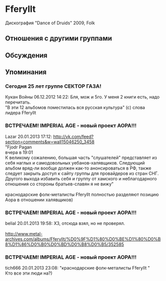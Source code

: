 # Fferyllt

Дискография
"Dance of Druids" 2009, Folk

## Отношения с другими группами


## Обсуждения


## Упоминания

### Сегодня 25 лет группе СЕКТОР ГАЗА!

Кукан Войны 06.12.2012 14:22:
Бля, мож и 5го. У меня 2 книги есть, надо перечитать.<BR>"В эти 12 альбомов поместилась вся русская культура" (с) слова лидера Fferyllt 

### ВСТРЕЧАЕМ! IMPERIAL AGE - новый проект АОРА!!!

Lazar 20.01.2013 17:12:
<A HREF="http://vk.com/feed?section=comments&w=wall15046250_3458" TARGET="_blank">http://vk.com/feed?section=comments&w=wall15046250_3458</A> <BR>"Fjodr Pagan<BR>вчера в 19:01<BR>К великому сожалению, большая часть "слушателей" представляет из себя наглых и самодовольных уебанов-халявщиков. Следующий альбом вряд-ли вообще должен как-то анонсироваться в РФ, также следует закрыть доступ к сайту группы для провайдеров из стран СНГ. Другого выхода избавить себя и группу от хамского и неблагодарного отношения со стороны братьев-славян я не вижу"<BR><BR>краснодарские фолк-металисты Fferyllt полностью разделяют позицию Аора в отношении халявщиков)

### ВСТРЕЧАЕМ! IMPERIAL AGE - новый проект АОРА!!!

belial 20.01.2013 19:58:
ХЗ, отсюда взял, но не проверял.<BR><BR><A HREF="http://www.metal-archives.com/albums/Fferyllt/%D0%9F%D1%80%D0%BE%D1%80%D0%B8%D1%86%D0%B0%D0%BD%D0%B8%D0%B5/352585" TARGET="_blank">http://www.metal-archives.com/albums/Fferyllt/%D0%9F%D1%80%D0%BE%D1%80%D0%B8%D1%86%D0%B0%D0%BD%D0%B8%D0%B5/352585</A>

### ВСТРЕЧАЕМ! IMPERIAL AGE - новый проект АОРА!!!

tich666 20.01.2013 23:08:
"краснодарские фолк-металисты Fferyllt "<BR>Кто все эти люди на?)

